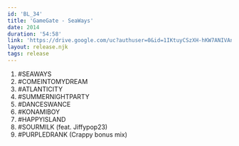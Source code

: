 ```yaml
---
id: 'BL_34'
title: 'GameGate - SeaWays'
date: 2014
duration: '54:58'
link: 'https://drive.google.com/uc?authuser=0&id=1IKtuyCSzXH-hKW7ANIVAnN0nobdtEEly&export=download'
layout: release.njk
tags: release
---
```


01. #SEAWAYS
02. #COMEINTOMYDREAM
03. #ATLANTICITY
04. #SUMMERNIGHTPARTY
05. #DANCESWANCE
06. #KONAMIBOY
07. #HAPPYISLAND
08. #SOURMILK (feat. Jiffypop23)
09. #PURPLEDRANK (Crappy bonus mix)